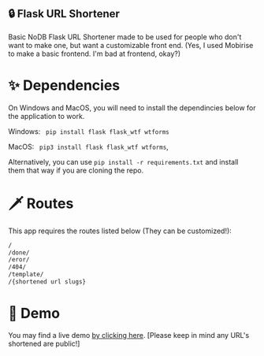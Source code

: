 ## 🔒 Flask URL Shortener
Basic NoDB Flask URL Shortener made to be used for people who don't want to make one, but want a customizable front end. (Yes, I used Mobirise to make a basic frontend. I'm bad at frontend, okay?)
# ✨ Dependencies  
On Windows and MacOS, you will need to install the dependincies below for the application to work.

Windows: ```
pip install flask flask_wtf wtforms```

MacOS: ```
pip3 install flask flask_wtf wtforms```,

Alternatively, you can use `pip install -r requirements.txt` and install them that way if you are cloning the repo.
# 🗡️ Routes
This app requires the routes listed below (They can be customized!):
```bash
/
/done/
/eror/
/404/
/template/
/{shortened url slugs}
```
# 🌟 Demo
You may find a live demo [by clicking here](https://url-shortener.shawndoesdesign.repl.co). [Please keep in mind any URL's shortened are public!]



